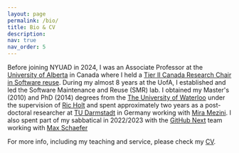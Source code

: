 ```yaml
---
layout: page
permalink: /bio/
title: Bio & CV
description: 
nav: true
nav_order: 5
---
```


Before joining NYUAD in 2024, I was an Associate Professor at the [University of Alberta](https://www.ualberta.ca/en/index.html) in Canada where I held a [Tier II Canada Research Chair in Software reuse](https://www.chairs-chaires.gc.ca/chairholders-titulaires/profile-eng.aspx?profileId=4393). During my almost 8 years at the UofA, I established and led the Software Maintenance and Reuse (SMR) lab. I obtained my Master's (2010) and PhD (2014) degrees from the [The University of Waterloo](https://cs.uwaterloo.ca/) under the supervision of [Ric Holt](https://plg.uwaterloo.ca/~holt/) and spent approximately two years as a post-doctoral researcher at [TU Darmstadt](https://www.tu-darmstadt.de/) in Germany working with [Mira Mezini]("https://www.stg.tu-darmstadt.de/staff/mira_mezini/). I also spent part of my sabbatical in 2022/2023 with the [GitHub Next](https://githubnext.com) team working with [Max Schaefer](https://github.com/max-schaefer)

For more info, including my teaching and service, please check my [CV](/assets/pdf/cv/NADI_CV.pdf).
